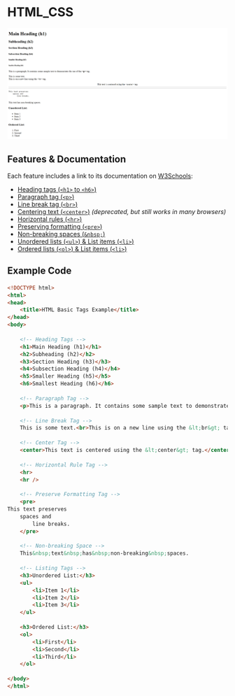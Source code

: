 # HTML_CSS

![HTML Example Screenshot](image.png)

## Features & Documentation
Each feature includes a link to its documentation on [W3Schools](https://www.w3schools.com/html/):

- [Heading tags (`<h1>` to `<h6>`)](https://www.w3schools.com/html/html_headings.asp)
- [Paragraph tag (`<p>`)](https://www.w3schools.com/html/html_paragraphs.asp)
- [Line break tag (`<br>`)](https://www.w3schools.com/html/html_paragraphs.asp#br)
- [Centering text (`<center>`)](https://www.w3schools.com/tags/tag_center.asp) *(deprecated, but still works in many browsers)*
- [Horizontal rules (`<hr>`)](https://www.w3schools.com/tags/tag_hr.asp)
- [Preserving formatting (`<pre>`)](https://www.w3schools.com/tags/tag_pre.asp)
- [Non-breaking spaces (`&nbsp;`)](https://www.w3schools.com/html/html_entities.asp)
- [Unordered lists (`<ul>`) & List items (`<li>`)](https://www.w3schools.com/html/html_lists.asp)
- [Ordered lists (`<ol>`) & List items (`<li>`)](https://www.w3schools.com/html/html_lists.asp)

## Example Code
```html
<!DOCTYPE html>
<html>
<head>
    <title>HTML Basic Tags Example</title>
</head>
<body>

    <!-- Heading Tags -->
    <h1>Main Heading (h1)</h1>
    <h2>Subheading (h2)</h2>
    <h3>Section Heading (h3)</h3>
    <h4>Subsection Heading (h4)</h4>
    <h5>Smaller Heading (h5)</h5>
    <h6>Smallest Heading (h6)</h6>

    <!-- Paragraph Tag -->
    <p>This is a paragraph. It contains some sample text to demonstrate the use of the <b>&lt;p&gt;</b> tag.</p>

    <!-- Line Break Tag -->
    This is some text.<br>This is on a new line using the &lt;br&gt; tag.<br /><br />

    <!-- Center Tag -->
    <center>This text is centered using the &lt;center&gt; tag.</center>

    <!-- Horizontal Rule Tag -->
    <hr>
    <hr />

    <!-- Preserve Formatting Tag -->
    <pre>
This text preserves
    spaces and
        line breaks.
    </pre>

    <!-- Non-breaking Space -->
    This&nbsp;text&nbsp;has&nbsp;non-breaking&nbsp;spaces.

    <!-- Listing Tags -->
    <h3>Unordered List:</h3>
    <ul>
        <li>Item 1</li>
        <li>Item 2</li>
        <li>Item 3</li>
    </ul>

    <h3>Ordered List:</h3>
    <ol>
        <li>First</li>
        <li>Second</li>
        <li>Third</li>
    </ol>

</body>
</html>
